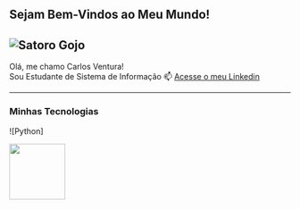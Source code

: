 ## Sejam Bem-Vindos ao Meu Mundo!

![Satoro Gojo](https://images4.alphacoders.com/133/1332281.jpeg)
------------------
Olá, me chamo Carlos Ventura!<br>
Sou Estudante de Sistema de Informação
📫 [Acesse o meu Linkedin](https://www.linkedin.com/in/carloseduardovs/)


-----

### Minhas Tecnologias 

![Python]

<img src="https://cdn.jsdelivr.net/gh/devicons/devicon@latest/icons/python/python-original.svg" width="100px"/>


<!--
**yhardscore/yhardscore** is a ✨ _special_ ✨ repository because its `README.md` (this file) appears on your GitHub profile.

Here are some ideas to get you started:

- 🔭 I’m currently working on ...
- 🌱 I’m currently learning ...
- 👯 I’m looking to collaborate on ...
- 🤔 I’m looking for help with ...
- 💬 Ask me about ...
- 📫 How to reach me: ...
- 😄 Pronouns: ...
- ⚡ Fun fact: ...
-->
